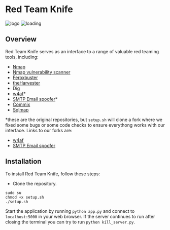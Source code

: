 # Red Team Knife
![logo](https://github.com/Davide1102/red_team_knife/assets/95478950/f9b1b654-674f-4be7-8da8-5f6f7cd7202a)
![loading](https://github.com/Davide1102/red_team_knife/assets/95478950/b6148c12-9c55-4266-92fc-244813b4f487)

## Overview
Red Team Knife serves as an interface to a range of valuable red teaming tools, including:
- [Nmap](https://github.com/nmap/nmap)
- [Nmap vulnerability scanner](https://github.com/vulnersCom/nmap-vulners.git)
- [Feroxbuster](https://github.com/epi052/feroxbuster)
- [theHarvester](https://gitlab.com/kalilinux/packages/theharvester)
- Dig
- [w4af](https://github.com/w4af/w4af)*
- [SMTP Email spoofer](https://github.com/mikechabot/smtp-email-spoofer-py)*
- [Commix](https://github.com/commixproject/commix)
- [Sqlmap](https://github.com/sqlmapproject/sqlmap)

*these are the original repositories, but ```setup.sh``` will clone a fork where we fixed some bugs or some code checks to ensure everythong works with our interface.
Links to our forks are:
- [w4af](https://github.com/manfredigianni/w4af)
- [SMTP Email spoofer](https://github.com/manfredigianni/smtp-email-spoofer-py)

## Installation
To install Red Team Knife, follow these steps:

- Clone the repository.
```
sudo su
chmod +x setup.sh
./setup.sh
```
Start the application by running ```python app.py``` and connect to ```localhost:5000``` in your web browser.
If the server continues to run after closing the terminal you can try to run ```python kill_server.py```.
